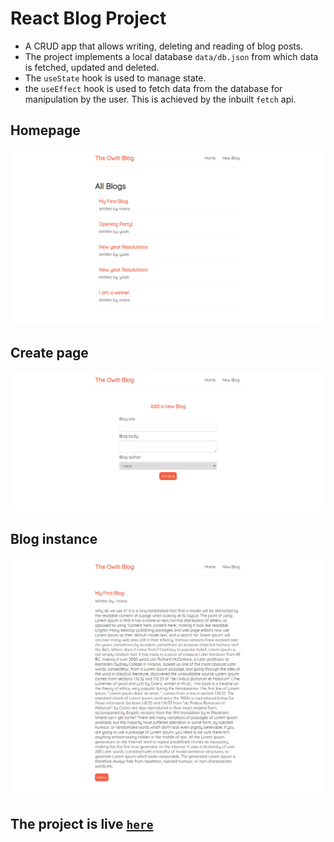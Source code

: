 # React Blog Project
* A CRUD app that allows writing, deleting and reading of blog posts.
* The project implements a local database `data/db.json` from which data is fetched, updated and deleted.
* The `useState` hook is used to manage state.
* the `useEffect` hook is used to fetch data from the database for manipulation by the user. This is achieved by the inbuilt `fetch`
api.

## Homepage
![](./images/home.png)

## Create page

![](./images/new.png)

## Blog instance

![](./images/article.png)


## The project is live [`here`](https://viowiti.github.io/react-blog-app)